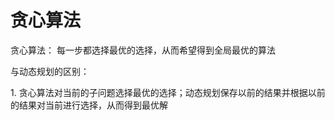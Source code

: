 # 贪心算法

贪心算法： 每一步都选择最优的选择，从而希望得到全局最优的算法



与动态规划的区别：

&#x20;1\. 贪心算法对当前的子问题选择最优的选择；动态规划保存以前的结果并根据以前的结果对当前进行选择，从而得到最优解
